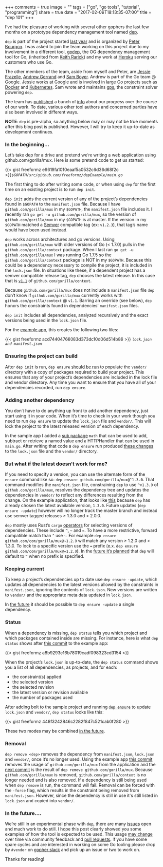 +++
comments = true
image = ""
tags = ["go", "go tools", "tutorial", "programming"]
share = true
date = "2017-02-09T18:13:35-07:00"
title = "dep 101"
+++

I’ve had the pleasure of working with several other gophers the last few months on a prototype dependency management tool named [dep](http://github.com/golang/dep).

`dep` is part of the project started [last year](https://groups.google.com/d/msg/go-package-management/YD8d5MtOf8g/LjqwWfXnBwAJ) and is organized by [Peter Bourgon](https://peter.bourgon.org/). I was asked to join the team working on this project due to my involvement in a different tool, [godep](https://github.com/tools/godep), the OG dependency management tool for Go, (inherited from [Keith Rarick](https://github.com/kr)) and my work at [Heroku](https://heroku.com/) serving our customers who use Go.

The other members of the team, aside from myself and Peter, are [Jessie Frazelle](https://twitter.com/jessfraz), [Andrew Gerrand](https://twitter.com/enneff) and [Sam Boyer](https://twitter.com/sdboyer). Andrew is part of the Go team @ Google. Jessie works at Google and is involved in large Go projects such as [Docker](https://github.com/docker/docker/commits?author=jessfraz) and [Kubernetes](https://github.com/kubernetes/kubernetes/commits?author=jessfraz). Sam wrote and maintains [gps](https://github.com/sdboyer/gps), the constraint solver powering `dep`.

The team has [published](https://groups.google.com/d/msg/go-package-management/VF_3It_DMwU/4ie8mmVEBQAJ) a bunch of [info](https://groups.google.com/d/msg/go-package-management/et1qFUjrkP4/Jp0T7l3uBAAJ) about our progress over the course of our work. To date, various other tool authors and concerned parties have also been involved in different ways.

**NOTE**: `dep` is pre-alpha, so anything below may or may not be true moments after this blog post is published. However, I will try to keep it up-to-date as development continues.

### In the beginning…
Let’s take dep for a drive and pretend we’re writing a web application using github.com/gorilla/mux. Here is some pretend code to get us started:

{{< gist freeformz e9619fa1010eaaf5a0532c6d36d68f2c >}}*`$GOPATH/src/github.com/freeformz/depExample/main.go`*

The first thing to do after writing some code, or when using `dep` for the first time on an existing project is to run `dep init`.

`dep init` adds the current version of any of the project’s dependencies found in `$GOPATH` to the `manifest.json` file. Because I have `github.com/gorilla/mux` in my `$GOPATH`, the `manifest.json` file includes it. I recently ran `go get -u github.com/gorilla/mux`, so the version of `github.com/gorilla/mux` in my `$GOPATH` is at master. If the version in my `$GOPATH` matched a [Semver](http://semver.org/) compatible tag (ex: `v1.2.3`), that tag’s name would have been used instead.

`dep` works across architectures and go versions. Using `github.com/gorilla/mux` with older versions of Go (< 1.7.0) pulls in the `github.com/gorilla/context` package. When I last ran `go get -u github.com/gorilla/mux` I was running Go 1.7.5 so the `github.com/gorilla/context` package is NOT in my `$GOPATH`. Because this could be a dependency necessary to compile the project, it is included in the `lock.json` file. In situations like these, if a dependent project has a semver compatible release tag, `dep` chooses the latest release. In this case that is [`v1.1`](https://github.com/gorilla/context/releases/tag/v1.1) of `github.com/gorilla/context`.

Because `github.com/gorilla/mux` does not include a `manifest.json` file `dep` don’t know if `github.com/gorilla/mux` currently works with `github.com/gorilla/context` @ `v1.1`. Barring an override (see below), `dep` honors the constraints found in dependencies’ `manifest.json` files.

`dep init` includes all dependencies, analyzed recursively and the exact versions being used in the `lock.json` file.

For the [example app](https://github.com/freeformz/depExample/commit/b13054dd0a332e22a392951c5eb19b4e59453cca), this creates the following two files:

{{< gist freeformz acd74404768083d373dc10d06d514b89 >}}
*`lock.json and manifest.json`*

### Ensuring the project can build
After `dep init` is run, `dep ensure` [should be run](https://github.com/freeformz/depExample/commit/259b580183b3698593a0aa89072f5e5b7838e646) to populate the `vendor/` directory with a copy of packages required to build your project. This ensures that any of your project’s dependencies are included in the lock file and vendor directory. Any time you want to ensure that you have all of your dependencies recorded, run `dep ensure`.

### Adding another dependency
You don’t have to do anything up front to add another dependency, just start using it in your code. When it’s time to check in your work though you need to run `dep ensure` to update the `lock.json` file and `vendor/`. This will lock the project to the latest released version of each dependency.

In the sample app I added a [sub package](https://github.com/freeformz/depExample/commit/fa297a98fa5256b63404671494ecfca557a60d1b) `math` that can be used to add, subtract or retrieve a named value and a HTTPHandler that can be used in `main.go`. After writing that code a `dep ensure` run produced [these changes](https://github.com/freeformz/depExample/commit/8c67df68b24be375eb0082f54810251ad46c61b1) to the `lock.json` file and the `vendor/` directory.

### But what if the latest doesn’t work for me?
If you need to specify a version, you can use the alternate form of the `ensure` command like so: `dep ensure github.com/gorilla/mux@^1.3.0`. That command modifies the `manifest.json` file, constraining `dep` to use `^v1.3.0` of `github.com/gorilla/mux`, resolves the dependency tree and updates the dependencies in `vendor/` to reflect any differences resulting from the change. On the example application, that looks like [this](https://github.com/freeformz/depExample/commit/00efe026ef7b56138d798d3696a4b679b7d5da6f) because `dep` has already chosen the latest available version, `1.3.0`. Future updates (`dep ensure -update`) however will no longer track the master branch and instead use semver tagged releases ≥ 1.3.0 and < 2.0.0.

`dep` mostly uses Rust’s `cargo` [operators](http://doc.crates.io/specifying-dependencies.html) for selecting versions of dependencies. These include `^`, `~` and `=`. To have a more restrictive, forward compatible match than `^` use `~`. For example `dep ensure github.com/com/gorilla/mux@~1.2.0` will match any version ≥ 1.2.0 and < 1.3.0. To lock to a specific version use the `=` prefix (e.x. `dep ensure github.com/com/gorilla/mux@=1.2.0`). In the [future it’s planned](https://github.com/golang/dep/issues/225) that `dep` will default to `^` when no prefix is specified.

### Keeping current
To keep a project’s dependencies up to date use `dep ensure -update`, which updates all dependencies to the latest versions allowed by the constraints in `manifest.json`, ignoring the contents of `lock.json`. New versions are written to `vendor/` and the appropriate meta data updated in `lock.json`.

In [the future](https://github.com/golang/dep/issues/202) it should be possible to `dep ensure -update` a single dependency.

### Status
When a dependency is missing, `dep status` tells you which project and which packages contained inside are missing. For instance, here is what `dep status` shows after [this commit](https://github.com/freeformz/depExample/commit/c719d1ca8dddaf72e104e0207b767e26c415e0c5) to the example app:

{{< gist freeformz a8b9293c16b78019cadf098323cd3154 >}}

When the project’s `lock.json` is up-to-date, the `dep status` command shows you a list of all dependencies, as projects, and for each:

* the constraint(s) applied
* the selected version
* the selected revision
* the latest version or revision available
* the number of packages used

After adding bolt to the sample project and running [`dep ensure`](https://github.com/freeformz/depExample/commit/8c67df68b24be375eb0082f54810251ad46c61b1) to update `lock.json` and `vendor/`, `dep status` looks like this:

{{< gist freeformz 448f3242846c2282f847c521cab0f280 >}}

These two modes may be combined [in the future](https://github.com/golang/dep/issues/161).

### Removal
`dep remove <dep>` removes the dependency from `manifest.json`, `lock.json` and `vendor/`, once it’s no longer used. Using the example app [this commit](https://github.com/freeformz/depExample/commit/665a611a18e0f91aeac61ab74fe4340f2414a991) removes the usage of `github.com/gorilla/mux` from the application and the [next commit](https://github.com/freeformz/depExample/commit/86119a49150ded092ea8e271eb9517d5a4affcb5) is the result of `dep remove github.com/gorilla/mux`. Because `github.com/gorilla/mux` is removed, `github.com/gorilla/context` is no longer needed and is also removed. If a dependency is still being used when `dep remove` is run, the command will fail. Removal can be forced with the `-force` flag, which results in the constraint being removed from `manifest.json`. However, since the dependency is still in use it's still listed in `lock.json` and copied into `vendor/`.

### In the future….
We’re still in an experimental phase with `dep`, there are many [issues](https://github.com/golang/dep/issues) open and much work to do still. I hope this post clearly showed you some examples of how the tool is expected to be used. This usage [may change](https://github.com/golang/dep/issues/213) over time via community feedback and [pull requests](https://github.com/golang/dep/pulls). If you have some spare cycles and are interested in working on some Go tooling please drop by `#vendor` on [gopher slack](https://invite.slack.golangbridge.org/) and pick up an issue or two to work on.

Thanks for reading!